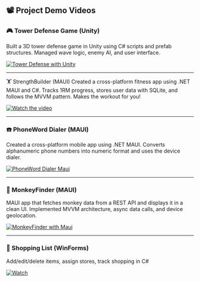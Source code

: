 ## 📽️ Project Demo Videos

### 🎮 Tower Defense Game (Unity)
Built a 3D tower defense game in Unity using C# scripts and prefab structures. Managed wave logic, enemy AI, and user interface.

[![Tower Defense with Unity](https://img.youtube.com/vi/UGv7O8clPmk/0.jpg)](https://www.youtube.com/shorts/UGv7O8clPmk)

---

🏋️ StrengthBuilder (MAUI)
Created a cross-platform fitness app using .NET MAUI and C#. Tracks 1RM progress, stores user data with SQLite, and follows the MVVM pattern. Makes the workout for you!

[![Watch the video](https://img.youtube.com/vi/HhaAERJ2Ah0/0.jpg)](https://www.youtube.com/shorts/HhaAERJ2Ah0)


---

### ☎️ PhoneWord Dialer (MAUI)
Created a cross-platform mobile app using .NET MAUI. Converts alphanumeric phone numbers into numeric format and uses the device dialer.

[![PhoneWord Dialer Maui](https://img.youtube.com/vi/ie8XZKke2hI/0.jpg)](https://www.youtube.com/shorts/ie8XZKke2hI)

---

### 🐒 MonkeyFinder (MAUI)
MAUI app that fetches monkey data from a REST API and displays it in a clean UI. Implemented MVVM architecture, async data calls, and device geolocation.

[![MonkeyFinder with Maui](https://img.youtube.com/vi/l2IDEMjEuE0/0.jpg)](https://www.youtube.com/shorts/l2IDEMjEuE0)

---

### 🛒 Shopping List (WinForms)
Add/edit/delete items, assign stores, track shopping in C#  

[![Watch](https://img.youtube.com/vi/RLt0XHN8Csw/0.jpg)](https://www.youtube.com/watch?v=RLt0XHN8Csw)

